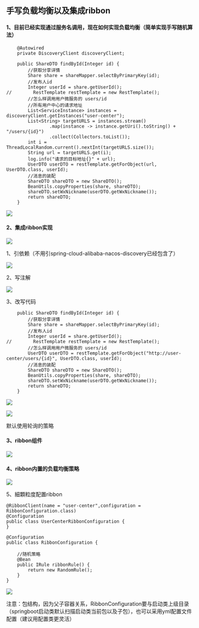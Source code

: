 ##                   手写负载均衡以及集成ribbon

#### 1、目前已经实现通过服务名调用，现在如何实现负载均衡（简单实现手写随机算法）

```
    @Autowired
    private DiscoveryClient discoveryClient;

    public ShareDTO findById(Integer id) {
        //获取分享详情
        Share share = shareMapper.selectByPrimaryKey(id);
        //发布人id
        Integer userId = share.getUserId();
//        RestTemplate restTemplate = new RestTemplate();
        //怎么样调用用户微服务的 users/id
        //所有用户中心的请求地址
        List<ServiceInstance> instances = discoveryClient.getInstances("user-center");
        List<String> targetURLS = instances.stream()
                .map(instance -> instance.getUri().toString() + "/users/{id}")
                .collect(Collectors.toList());
        int i = ThreadLocalRandom.current().nextInt(targetURLS.size());
        String url = targetURLS.get(i);
        log.info("请求的目标地址{}" + url);
        UserDTO userDTO = restTemplate.getForObject(url, UserDTO.class, userId);
        //消息的装配
        ShareDTO shareDTO = new ShareDTO();
        BeanUtils.copyProperties(share, shareDTO);
        shareDTO.setWxNickname(userDTO.getWxNickname());
        return shareDTO;
    }

```

![](D:\JetBrains\SpringCloudAlibabaProject\z_images\QQ图片20200520225158.png)

#### 2、集成ribbon实现

![](./z_images/QQ图片20200520225428.png)

1、引依赖（不用引spring-cloud-alibaba-nacos-discovery已经包含了）

![](./z_images/QQ图片20200520225754.png)

2、写注解

![](./z_images/QQ图片20200520225957.png)

3、改写代码

```
    public ShareDTO findById(Integer id) {
        //获取分享详情
        Share share = shareMapper.selectByPrimaryKey(id);
        //发布人id
        Integer userId = share.getUserId();
//        RestTemplate restTemplate = new RestTemplate();
        //怎么样调用用户微服务的 users/id
        UserDTO userDTO = restTemplate.getForObject("http://user-center/users/{id}", UserDTO.class, userId);
        //消息的装配
        ShareDTO shareDTO = new ShareDTO();
        BeanUtils.copyProperties(share, shareDTO);
        shareDTO.setWxNickname(userDTO.getWxNickname());
        return shareDTO;
    }
```

![](./z_images/QQ图片20200520230831.png)

![](./z_images/QQ图片20200520230846.png)

默认使用轮询的策略

#### 3、ribbon组件

![](./z_images/QQ图片20200520231139.png)

#### 4、ribbon内置的负载均衡策略

![](./z_images/QQ图片20200520231425.png)

5、細顆粒度配置ribbon

```
@RibbonClient(name = "user-center",configuration = RibbonConfiguration.class)
@Configuration
public class UserCenterRibbonConfiguration {
}

```

```
@Configuration
public class RibbonConfiguration {

    //随机策略
    @Bean
    public IRule ribbonRule() {
        return new RandomRule();
    }
}

```

![](./z_images/QQ图片20200520232729.png)

注意：包结构，因为父子容器关系，RibbonConfiguration要与启动类上级目录（springboot启动类默认扫描启动类当前包以及子包），也可以采用yml配置文件配置（建议用配置类更灵活）
